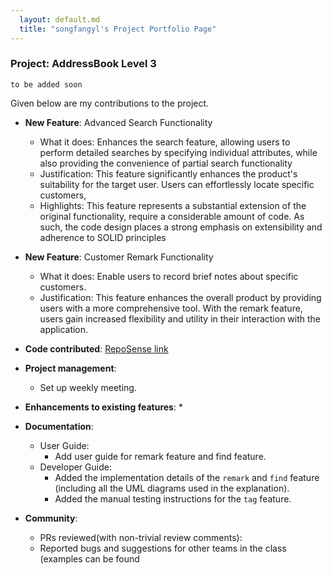 ```yaml
---
  layout: default.md
  title: "songfangyl's Project Portfolio Page"
---
```


### Project: AddressBook Level 3

`to be added soon`

Given below are my contributions to the project.

* **New Feature**: Advanced Search Functionality
    * What it does: Enhances the search feature, allowing users to perform detailed searches by specifying individual attributes, 
      while also providing the convenience of partial search functionality
    * Justification: This feature significantly enhances the product's suitability for the target user.
      Users can effortlessly locate specific customers,
    * Highlights: This feature represents a substantial extension of the original functionality, 
      require a considerable amount of code. As such, the code design places a strong emphasis on extensibility and adherence to SOLID principles

* **New Feature**: Customer Remark Functionality
  * What it does: Enable users to record brief notes about specific customers.
  * Justification:  This feature enhances the overall product by providing users with a more comprehensive tool. With the remark feature, 
    users gain increased flexibility and utility in their interaction with the application.

* **Code contributed**: [RepoSense link](https://nus-cs2103-ay2324s1.github.io/tp-dashboard/?search=songfangyl&breakdown=false&sort=groupTitle%20dsc&sortWithin=title&since=2023-09-22&timeframe=commit&mergegroup=&groupSelect=groupByRepos)

* **Project management**:
    * Set up weekly meeting.

* **Enhancements to existing features**:
    * 

* **Documentation**:
    * User Guide: 
      * Add user guide for remark feature and find feature.
    * Developer Guide: 
      * Added the implementation details of the `remark` and `find` feature (including all the UML diagrams used in the explanation).
      * Added the manual testing instructions for the `tag` feature.

* **Community**:
    * PRs reviewed(with non-trivial review comments):
    * Reported bugs and suggestions for other teams in the class (examples can be found 

